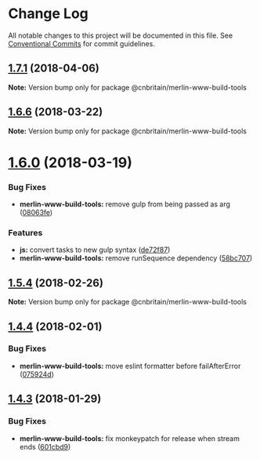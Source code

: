 # Change Log

All notable changes to this project will be documented in this file.
See [Conventional Commits](https://conventionalcommits.org) for commit guidelines.

<a name="1.7.1"></a>
## [1.7.1](https://github.com/cnduk/merlin-www-components/compare/@cnbritain/merlin-www-build-tools@1.7.0...@cnbritain/merlin-www-build-tools@1.7.1) (2018-04-06)




**Note:** Version bump only for package @cnbritain/merlin-www-build-tools

<a name="1.6.6"></a>
## [1.6.6](https://github.com/cnduk/merlin-www-components/compare/@cnbritain/merlin-www-build-tools@1.6.2...@cnbritain/merlin-www-build-tools@1.6.6) (2018-03-22)




**Note:** Version bump only for package @cnbritain/merlin-www-build-tools

<a name="1.6.0"></a>
# [1.6.0](https://github.com/cnduk/merlin-www-components/compare/@cnbritain/merlin-www-build-tools@1.5.5...@cnbritain/merlin-www-build-tools@1.6.0) (2018-03-19)


### Bug Fixes

* **merlin-www-build-tools:** remove gulp from being passed as arg ([08063fe](https://github.com/cnduk/merlin-www-components/commit/08063fe))


### Features

* **js:** convert tasks to new gulp syntax ([de72f87](https://github.com/cnduk/merlin-www-components/commit/de72f87))
* **merlin-www-build-tools:** remove runSequence dependency ([58bc707](https://github.com/cnduk/merlin-www-components/commit/58bc707))




<a name="1.5.4"></a>
## [1.5.4](https://github.com/cnduk/merlin-www-components/compare/@cnbritain/merlin-www-build-tools@1.5.3...@cnbritain/merlin-www-build-tools@1.5.4) (2018-02-26)




**Note:** Version bump only for package @cnbritain/merlin-www-build-tools

<a name="1.4.4"></a>
## [1.4.4](https://github.com/cnduk/merlin-www-components/compare/@cnbritain/merlin-www-build-tools@1.4.3...@cnbritain/merlin-www-build-tools@1.4.4) (2018-02-01)


### Bug Fixes

* **merlin-www-build-tools:** move eslint formatter before failAfterError ([075924d](https://github.com/cnduk/merlin-www-components/commit/075924d))




<a name="1.4.3"></a>
## [1.4.3](https://github.com/cnduk/merlin-www-components/compare/@cnbritain/merlin-www-build-tools@1.4.2...@cnbritain/merlin-www-build-tools@1.4.3) (2018-01-29)


### Bug Fixes

* **merlin-www-build-tools:** fix monkeypatch for release when stream ends ([601cbd9](https://github.com/cnduk/merlin-www-components/commit/601cbd9))
